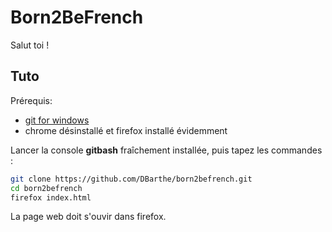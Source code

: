 Born2BeFrench
=============

Salut toi !


## Tuto

Prérequis:
* [git for windows](https://gitforwindows.org/)
* chrome désinstallé et firefox installé évidemment

Lancer la console **gitbash** fraîchement installée, puis tapez les commandes :
```bash
git clone https://github.com/DBarthe/born2befrench.git
cd born2befrench
firefox index.html
```

La page web doit s'ouvir dans firefox.
